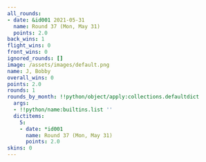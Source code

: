 ```yaml
---
all_rounds:
- date: &id001 2021-05-31
  name: Round 37 (Mon, May 31)
  points: 2.0
back_wins: 1
flight_wins: 0
front_wins: 0
ignored_rounds: []
image: /assets/images/default.png
name: J, Bobby
overall_wins: 0
points: 2.0
rounds: 1
rounds_by_month: !!python/object/apply:collections.defaultdict
  args:
  - !!python/name:builtins.list ''
  dictitems:
    5:
    - date: *id001
      name: Round 37 (Mon, May 31)
      points: 2.0
skins: 0
---
```

